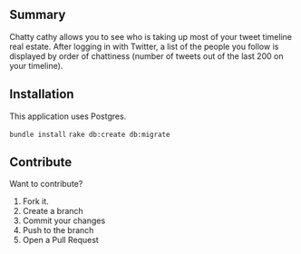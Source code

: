 ## Summary
Chatty cathy allows you to see who is taking up most of your tweet timeline real
estate. After logging in with Twitter, a list of the people you follow is
displayed by order of chattiness (number of tweets out of the last 200 on your
timeline).

## Installation
This application uses Postgres.

``bundle install``
``rake db:create db:migrate``

## Contribute

Want to contribute?

1. Fork it.
2. Create a branch
3. Commit your changes
4. Push to the branch
5. Open a Pull Request

